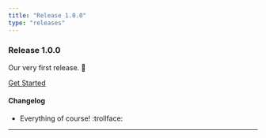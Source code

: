 ```yaml
---
title: "Release 1.0.0"
type: "releases"
---
```


### Release 1.0.0
Our very first release. :tada:

[Get Started](/documentation/1.0.0/core-concepts)

#### Changelog

  - Everything of course! :trollface:

---
